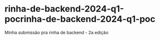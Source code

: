 # rinha-de-backend-2024-q1-pocrinha-de-backend-2024-q1-poc
Minha submissão pra rinha de backend - 2a edição
